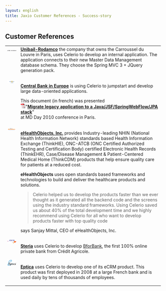 ```yaml
---
layout: english
title: Jaxio Customer References - Success-story
---
```

## Customer References

<table class="table">
<tr>
<td style="vertical-align: top">
<img src="/images/customers/logo-unibail-rodamco.gif"/></td>
<td
<p>
<a href="http://www.unibail-rodamco.fr" target="_new"><strong>Unibail-Rodamco</strong></a> the company that owns the Carroussel du Louvre in Paris, uses 
Celerio to develop an internal application. The application connects to their new Master Data Management database schema. They choose the Spring MVC 3 + JQuery generation pack.   
</p>
</td>
</tr>
<tr>
<td style="vertical-align: top"><img src="/images/customers/logo-banque-de-france.gif" title="Banque de France"/></td></td>
<td>
<p>
<a href="http://www.banque-france.fr" target="_new"><strong>Central Bank in Europe</strong></a> is using Celerio to jumpstart and develop large data-oriented applications.
</p>
<p>
This document (in french) was presented<br/> <img src="/images/pdf-icon.png" width="16" height="16"/>"<a href="/documents/jaxio-migration-application-client-serveur.pdf" 
onclick="javascript: pageTracker._trackPageview('/documents/jaxio-migration-application-client-serveur.pdf'); "><strong>Migrate legacy application to a Java/JSF/SpringWebFlow/JPA stack</strong></a>"
<br/> at MD Day 2010 conference in Paris.
</p>
</td>
</tr>

<tr>
<td style="vertical-align: top"><img src="/images/customers/logo-ehealthobjects.png" width="95%"/></td> 
<td>

<p><a href="http://www.ehealthobjects.com" target="_new"><strong>eHealthObjects, Inc.</strong></a> provides Industry-leading NHIN (National Health Information Network) 
standards based Health Information Exchange (ThinkHIE), ONC-ATCB (ONC Certified Authorized
Testing and Certification Body) certified Electronic Health Records (ThinkEHR),  
Case/Disease Management & Patient-Centered Medical Home (ThinkCDM) products that help ensure
quality care for patients at a reduced cost.
</p>
<p><strong>eHealthObjects</strong> uses open standards based frameworks and technologies to build and deliver the healthcare products and solutions. 
<blockquote>Celerio helped us to develop the products faster than we ever thought as it generated all the backend code 
and the screens using the industry standard frameworks. Using Celerio saved us about 40% of the total 
development time and we highly recommend using Celerio for all who want to develop products faster 
with top quality code</blockquote> says Sanjay Mittal, CEO of eHealthObjects, Inc.
</p>
</td>
</tr>
<tr>
<td style="vertical-align: top">
<img src="/images/customers/logo-steria.gif" />
</td>
<td>
<p>
<a href="http://www.steria.fr" target="_new"><strong>Steria</strong></a> uses Celerio to develop <a href="http://www.bforbank.com">BforBank</a>, 
the first 100% online private bank from Crédit Agricole.</p>
</p>
</td>
</tr>

<tr>
<td style="vertical-align: top">
<img src="/images/customers/logo-eptica.gif"/>
</td>
<td>
<p>
<a href="http://www.eptica.com" target="_new"><strong>Eptica</strong></a> uses Celerio to develop one of its eCRM product. 
This product was first deployed in 2008 at a large French bank and is used daily by tens of thousands of employees.
</p>
</td>
</tr>
</table>
